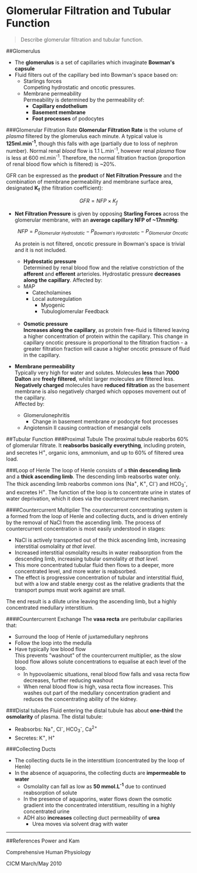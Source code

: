 # Glomerular Filtration and Tubular Function
> Describe glomerular filtration and tubular function.

##Glomerulus
* The **glomerulus** is a set of capillaries which invaginate **Bowman's capsule**
* Fluid filters out of the capillary bed into Bowman's space based on:
  * Starlings forces  
  Competing hydrostatic and oncotic pressures.
  * Membrane permeability  
  Permeability is determined by the permeability of:  
    *  **Capillary endothelium**
    *  **Basement membrane**
    *  **Foot processes** of podocytes

###Glomerular Filtration Rate
**Glomerular Filtration Rate** is the volume of *plasma* filtered by the glomerulus each minute. A typical value is **125ml.min<sup>-1</sup>**, though this falls with age (partially due to loss of nephron number). Normal renal *blood* flow is 1.1 L.min<sup>-1</sup>, however renal *plasma* flow is less at 600 ml.min<sup>-1</sup>. Therefore, the normal filtration fraction (proportion of renal blood flow which is filtered) is ~20%.

GFR can be expressed as the **product** of **Net Filtration Pressure** and the combination of membrane permeability and membrane surface area, designated **K<sub>f</sub>** (the filtration coefficient):

$$GFR = NFP \times K_f $$

* **Net Filtration Pressure** is given by opposing **Starling Forces** across the glomerular membrane, with an **average capillary NFP of ~17mmHg**:

    $$NFP = P_{Glomerular \ Hydrostatic} - P_{Bowman's \ Hydrostatic} -P_{Glomerular \ Oncotic}$$

    As protein is not filtered, oncotic pressure in Bowman's space is trivial and it is not included.

    * **Hydrostatic pressure**  
    Determined by renal blood flow and the relative constriction of the **afferent** and **efferent** arterioles. Hydrostatic pressure **decreases along the capillary**.
    Affected by:
     * MAP
        * Catecholamines
        * Local autoregulation
          * Myogenic
          * Tubuloglomerular Feedback <br> <br>
    * **Osmotic pressure**  
    **Increases along the capillary**, as protein free-fluid is filtered leaving a higher concentration of protein within the capillary. This change in capillary oncotic pressure is proportional to the filtration fraction - a greater filtration fraction will cause a higher oncotic pressure of fluid in the capillary.


* **Membrane permeability**  
    Typically very high for water and solutes. Molecules **less** than **7000 Dalton** are **freely filtered**, whilst larger molecules are filtered less.
    **Negatively charged** molecules have **reduced filtration** as the basement membrane is also negatively charged which opposes movement out of the capillary.  
    Affected by:
    * Glomerulonephritis
        * Change in basement membrane or podocyte foot processes
    * Angiotensin II causing contraction of mesangial cells


##Tubular Function
###Proximal Tubule
The proximal tubule reaborbs 60% of glomerular filtrate. It **reabsorbs basically everything**, including protein, and secretes H<sup>+</sup>, organic ions, ammonium, and up to 60% of filtered urea load.


###Loop of Henle
The loop of Henle consists of a **thin descending limb** and a **thick ascending limb**. The descending limb reabsorbs water only. The thick ascending limb reaborbs common ions (Na<sup>+</sup>, K<sup>+</sup>, Cl<sup>-</sup>) and HCO<sub>3</sub><sup>-</sup>, and excretes H<sup>+</sup>. The function of the loop is to concentrate urine in states of water deprivation, which it does via the countercurrent mechanism.

####Countercurrent Multiplier
The countercurrent concentrating system is a formed from the loop of Henle and collecting ducts, and is driven entirely by the removal of NaCl from the ascending limb. The process of countercurrent concentration is most easily understood in stages:
* NaCl is actively transported out of the thick ascending limb, increasing interstitial osmolality *at that level*.
* Increased interstitial osmolality results in water reabsorption from the descending limb, increasing tubular osmolality *at that level*.
* This more concentrated tubular fluid then flows to a deeper, more concentrated level, and more water is reabsorbed.
* The effect is progressive concentration of tubular and interstitial fluid, but with a low and stable energy cost as the relative gradients that the transport pumps must work against are small.

The end result is a dilute urine leaving the ascending limb, but a highly concentrated medullary interstitium.

####Countercurrent Exchange
The **vasa recta** are peritubular capillaries that:
* Surround the loop of Henle of juxtamedullary nephrons
* Follow the loop into the medulla
* Have typically low blood flow  
This prevents "washout" of the countercurrent multiplier, as the slow blood flow allows solute concentrations to equalise at each level of the loop.
  * In hypovolaemic situations, renal blood flow falls and vasa recta flow decreases, further reducing washout
  * When renal blood flow is high, vasa recta flow increases. This washes out part of the medullary concentration gradient and reduces the concentrating ability of the kidney.

###Distal tubules
Fluid entering the distal tubule has about **one-third** the **osmolarity** of plasma. The distal tubule:
* Reabsorbs: Na<sup>+</sup>, Cl<sup>-</sup>, HCO<sub>3</sub><sup>-</sup>, Ca<sup>2+</sup>
* Secretes: K<sup>+</sup>, H<sup>+</sup>

###Collecting Ducts
* The collecting ducts lie in the interstitium (concentrated by the loop of Henle)
* In the absence of aquaporins, the collecting ducts are **impermeable to water**
  * Osmolality can fall as low as **50 mmol.L<sup>-1</sup>** due to continued reabsorption of solute
  * In the presence of aquaporins, water flows down the osmotic gradient into the concentrated interstitium, resulting in a highly concentrated urine
  * ADH also **increases** collecting duct permeability of **urea**
    * Urea moves via solvent drag with water

---
##References
Power and Kam

Comprehensive Human Physiology

CICM March/May 2010

